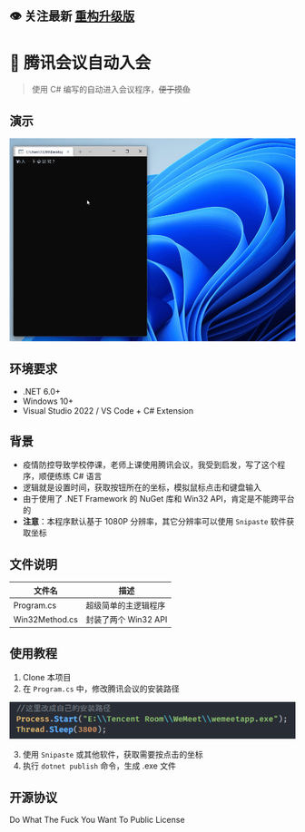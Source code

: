 ## 👁️ 关注最新 [重构升级版](https://github.com/Yoroion/FuckMeetingPlus)
# 📡 腾讯会议自动入会
> 使用 C# 编写的自动进入会议程序，~~便于摸鱼~~

## 演示
![演示](./demo.gif)

## 环境要求
- .NET 6.0+
- Windows 10+ 
- Visual Studio 2022 / VS Code + C# Extension

## 背景

- 疫情防控导致学校停课，老师上课使用腾讯会议，我受到启发，写了这个程序，顺便练练 C# 语言
- 逻辑就是设置时间，获取按钮所在的坐标，模拟鼠标点击和键盘输入
- 由于使用了 .NET Framework 的 NuGet 库和 Win32 API，肯定是不能跨平台的
- **注意**：本程序默认基于 1080P 分辨率，其它分辨率可以使用 `Snipaste` 软件获取坐标

## 文件说明
| 文件名           | 描述                |
| -----------      | -----------        |
| Program.cs       | 超级简单的主逻辑程序 |
| Win32Method.cs   | 封装了两个 Win32 API |

## 使用教程
1.  Clone 本项目
2.  在 `Program.cs` 中，修改腾讯会议的安装路径


![使用](./usage.png)


3. 使用 `Snipaste` 或其他软件，获取需要按点击的坐标
4.  执行 `dotnet publish` 命令，生成 .exe 文件

## 开源协议
Do What The Fuck You Want To Public License
